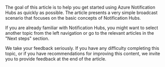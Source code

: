 
The goal of this article is to help you get started using Azure Notification Hubs as quickly as possible. The article presents a very simple broadcast scenario that focuses on the basic concepts of Notification Hubs.

If you are already familiar with Notification Hubs, you might want to select another topic from the left navigation or go to the relevant articles in the "Next steps" section.

We take your feedback seriously. If you have any difficulty completing this topic, or if you have recommendations for improving this content, we invite you to provide feedback at the end of the article.

